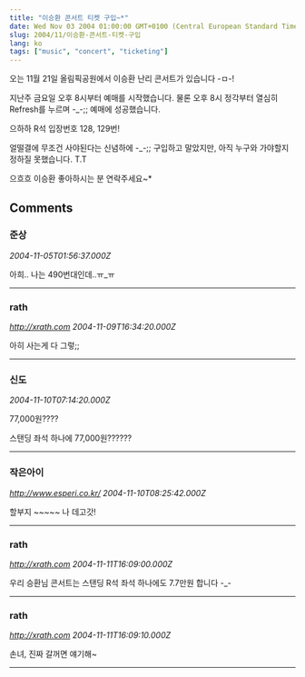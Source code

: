 ```yaml
---
title: "이승환 콘서트 티켓 구입~*"
date: Wed Nov 03 2004 01:00:00 GMT+0100 (Central European Standard Time)
slug: 2004/11/이승환-콘서트-티켓-구입
lang: ko
tags: ["music", "concert", "ticketing"]
---
```


오는 11월 21일 올림픽공원에서 이승환 난리 콘서트가 있습니다 -ㅁ-!

지난주 금요일 오후 8시부터 예매를 시작했습니다.
물론 오후 8시 정각부터 열심히 Refresh를 누르며 -_-;; 예매에 성공했습니다.

으하하 R석 입장번호 128, 129번!

얼떨결에 무조건 사야된다는 신념하에 -_-;; 구입하고 말았지만,
아직 누구와 가야할지 정하질 못했습니다. T.T

으흐흐 이승환 좋아하시는 분 연락주세요~*

## Comments

### 준상
*2004-11-05T01:56:37.000Z*

아희.. 나는 490번대인데..ㅠ_ㅠ

---

### rath
*http://xrath.com*
*2004-11-09T16:34:20.000Z*

아히 사는게 다 그렇;;

---

### 신도
*2004-11-10T07:14:20.000Z*

77,000원????

스탠딩 좌석 하나에 77,000원??????

---

### 작은아이
*http://www.esperi.co.kr/*
*2004-11-10T08:25:42.000Z*

할부지 ~~~~~ 나 데고갓!

---

### rath
*http://xrath.com*
*2004-11-11T16:09:00.000Z*

우리 승환님 콘서트는 스탠딩 R석 좌석 하나에도 7.7만원 합니다 -_-

---

### rath
*http://xrath.com*
*2004-11-11T16:09:10.000Z*

손녀, 진짜 갈꺼면 얘기해~

---

